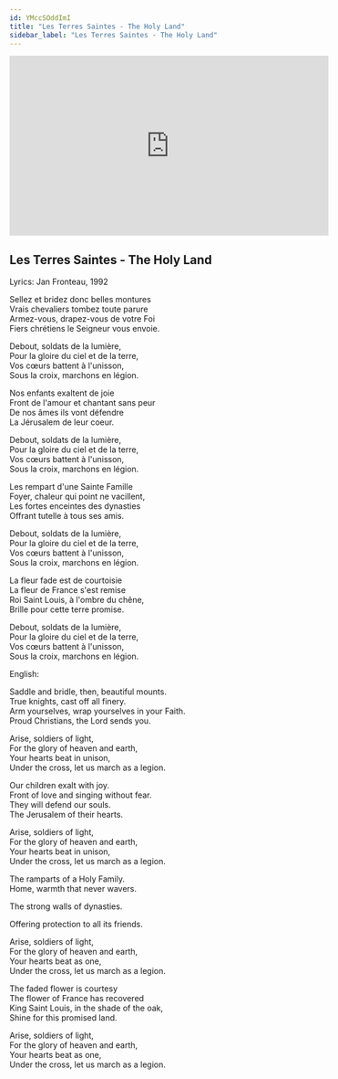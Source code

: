 ```yaml
---
id: YMccSOddImI
title: "Les Terres Saintes - The Holy Land"
sidebar_label: "Les Terres Saintes - The Holy Land"
---
```


<div class="video-float-container">
  <iframe
    width="560"
    height="315"
    src="https://www.youtube.com/embed/YMccSOddImI"
    title="YouTube video player"
    frameborder="0"
    allow="accelerometer; autoplay; clipboard-write; encrypted-media; gyroscope; picture-in-picture; web-share"
    referrerpolicy="strict-origin-when-cross-origin"
    allowfullscreen
  ></iframe>
</div>

## Les Terres Saintes - The Holy Land

Lyrics: Jan Fronteau, 1992

Sellez et bridez donc belles montures  
Vrais chevaliers tombez toute parure  
Armez-vous, drapez-vous de votre Foi  
Fiers chrétiens le Seigneur vous envoie.

Debout, soldats de la lumière,  
Pour la gloire du ciel et de la terre,  
Vos cœurs battent à l'unisson,  
Sous la croix, marchons en légion.

Nos enfants exaltent de joie  
Front de l'amour et chantant sans peur  
De nos âmes ils vont défendre  
La Jérusalem de leur coeur.

Debout, soldats de la lumière,  
Pour la gloire du ciel et de la terre,  
Vos cœurs battent à l'unisson,  
Sous la croix, marchons en légion.

Les rempart d'une Sainte Famille  
Foyer, chaleur qui point ne vacillent,  
Les fortes enceintes des dynasties  
Offrant tutelle à tous ses amis.

Debout, soldats de la lumière,  
Pour la gloire du ciel et de la terre,  
Vos cœurs battent à l'unisson,  
Sous la croix, marchons en légion.

  
La fleur fade est de courtoisie  
La fleur de France s'est remise  
Roi Saint Louis, à l'ombre du chêne,  
Brille pour cette terre promise.

Debout, soldats de la lumière,  
Pour la gloire du ciel et de la terre,  
Vos cœurs battent à l'unisson,  
Sous la croix, marchons en légion.

English:

Saddle and bridle, then, beautiful mounts.  
True knights, cast off all finery.  
Arm yourselves, wrap yourselves in your Faith.  
Proud Christians, the Lord sends you.

Arise, soldiers of light,  
For the glory of heaven and earth,  
Your hearts beat in unison,  
Under the cross, let us march as a legion.

Our children exalt with joy.  
Front of love and singing without fear.  
They will defend our souls.  
The Jerusalem of their hearts.

Arise, soldiers of light,  
For the glory of heaven and earth,  
Your hearts beat in unison,  
Under the cross, let us march as a legion.

The ramparts of a Holy Family.  
Home, warmth that never wavers.

The strong walls of dynasties.

Offering protection to all its friends.

Arise, soldiers of light,  
For the glory of heaven and earth,  
Your hearts beat as one,  
Under the cross, let us march as a legion.

The faded flower is courtesy  
The flower of France has recovered  
King Saint Louis, in the shade of the oak,  
Shine for this promised land.

Arise, soldiers of light,  
For the glory of heaven and earth,  
Your hearts beat as one,  
Under the cross, let us march as a legion.
